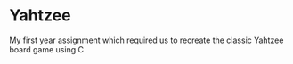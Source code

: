 # Yahtzee
My first year assignment which required us to recreate the classic Yahtzee board game using C
